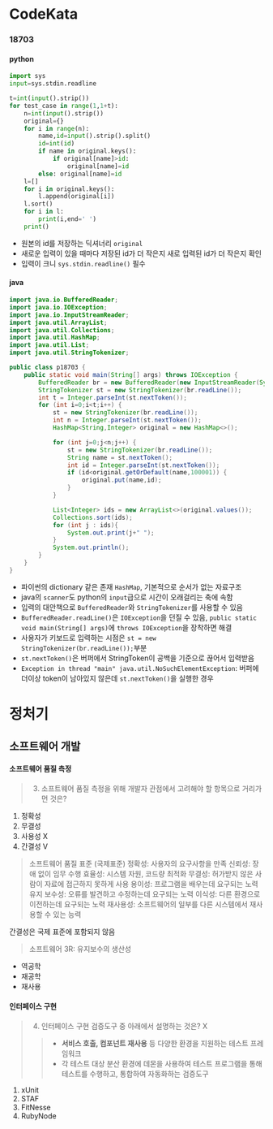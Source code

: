 # CodeKata
### 18703
#### python
```python
import sys
input=sys.stdin.readline

t=int(input().strip())
for test_case in range(1,1+t):
    n=int(input().strip())
    original={}
    for i in range(n):
        name,id=input().strip().split()
        id=int(id)
        if name in original.keys():
            if original[name]>id:
                original[name]=id
        else: original[name]=id
    l=[]
    for i in original.keys():
        l.append(original[i])
    l.sort()
    for i in l:
        print(i,end=' ')
    print()
```
- 원본의 id를 저장하는 딕셔너리 `original`
- 새로운 입력이 있을 때마다 저장된 id가 더 작은지 새로 입력된 id가 더 작은지 확인
- 입력이 크니 `sys.stdin.readline()` 필수

#### java
```java
import java.io.BufferedReader;
import java.io.IOException;
import java.io.InputStreamReader;
import java.util.ArrayList;
import java.util.Collections;
import java.util.HashMap;
import java.util.List;
import java.util.StringTokenizer;

public class p18703 {
    public static void main(String[] args) throws IOException {
        BufferedReader br = new BufferedReader(new InputStreamReader(System.in));
        StringTokenizer st = new StringTokenizer(br.readLine());
        int t = Integer.parseInt(st.nextToken());
        for (int i=0;i<t;i++) {
            st = new StringTokenizer(br.readLine());
            int n = Integer.parseInt(st.nextToken());
            HashMap<String,Integer> original = new HashMap<>();

            for (int j=0;j<n;j++) {
                st = new StringTokenizer(br.readLine());
                String name = st.nextToken();
                int id = Integer.parseInt(st.nextToken());
                if (id<original.getOrDefault(name,100001)) {
                    original.put(name,id);
                }
            }

            List<Integer> ids = new ArrayList<>(original.values());
            Collections.sort(ids);
            for (int j : ids){
                System.out.print(j+" ");
            }
            System.out.println();
        }
    }
}
```
- 파이썬의 dictionary 같은 존재 `HashMap`, 기본적으로 순서가 없는 자료구조
- java의 `scanner`도 python의 `input`급으로 시간이 오래걸리는 축에 속함
- 입력의 대안책으로 `BufferedReader`와 `StringTokenizer`를 사용할 수 있음
- `BufferedReader.readLine()`은 `IOException`을 던질 수 있음, `public static void main(String[] args)`에 `throws IOException`을 장착하면 해결
- 사용자가 키보드로 입력하는 시점은 `st = new StringTokenizer(br.readLine());`부분
- `st.nextToken()`은 버퍼에서 StringToken이 공백을 기준으로 끊어서 입력받음
- `Exception in thread "main" java.util.NoSuchElementException`: 버퍼에 더이상 token이 남아있지 않은데 `st.nextToken()`을 실행한 경우

# 정처기
## 소프트웨어 개발
#### 소프트웨어 품질 측정
> 03. 소프트웨어 품질 측정을 위해 개발자 관점에서 고려해야 할 항목으로 거리가 먼 것은?
1. 정확성
2. 무결성
3. 사용성   X
4. 간결성   V

> 소프트웨어 품질 표준 (국제표준)
정확성: 사용자의 요구사항을 만족
신뢰성: 장애 없이 임무 수행
효율성: 시스템 자원, 코드량 최적화
무결성: 허가받지 않은 사람이 자료에 접근하지 못하게
사용 용이성: 프로그램을 배우는데 요구되는 노력
유지 보수성: 오류를 발견하고 수정하는데 요구되는 노력
이식성: 다른 환경으로 이전하는데 요구되는 노력
재사용성: 소프트웨어의 일부를 다른 시스템에서 재사용할 수 있는 능력

간결성은 국제 표준에 포함되지 않음

>소프트웨어 3R: 유지보수의 생산성
- 역공학
- 재공학
- 재사용

#### 인터페이스 구현 
> 04. 인터페이스 구현 검증도구 중 아래에서 설명하는 것은?  X
>> - **서비스 호출, 컴포넌트 재사용** 등 다양한 환경을 지원하는 테스트 프레임워크
>>- 각 테스트 대상 분산 환경에 데몬을 사용하여 테스트 프로그램을 통해 테스트를 수행하고, 통합하여 자동화하는 검증도구
1. xUnit
2. STAF
3. FitNesse
4. RubyNode

